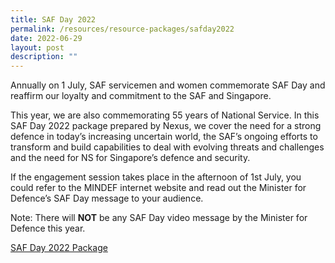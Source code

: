 ```yaml
---
title: SAF Day 2022
permalink: /resources/resource-packages/safday2022
date: 2022-06-29
layout: post
description: ""
---
```


Annually on 1 July, SAF servicemen and women commemorate SAF Day and reaffirm our loyalty and commitment to the SAF and Singapore.

This year, we are also commemorating 55 years of National Service. In this SAF Day 2022 package prepared by Nexus, we cover the need for a strong defence in today’s increasing uncertain world, the SAF’s ongoing efforts to transform and build capabilities to deal with evolving threats and challenges and the need for NS for Singapore’s defence and security.

If the engagement session takes place in the afternoon of 1st July, you could refer to the MINDEF internet website and read out the Minister for Defence’s SAF Day message to your audience.

Note: There will **NOT** be any SAF Day video message by the Minister for Defence this year.

[SAF Day 2022 Package](/files/SAF%20Day%202022%20NE%20Engagement%20Package_29%20jun%20(ext).pdf)